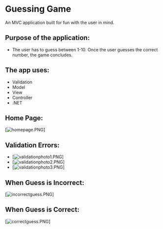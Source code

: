 # Guessing Game
An MVC application built for fun with the user in mind.

## Purpose of the application:
* The user has to guess between 1-10. Once the user guesses the correct number, the game concludes.

## The app uses:
* Validation
* Model
* View
* Controller
* .NET

## Home Page:
[![homepage.PNG](/ScreenShot/homepage.PNG)]

## Validation Errors:
* [![validationphoto1.PNG](/ScreenShot/validationphoto1.PNG)]
* [![validationphoto2.PNG](/ScreenShot/validationphoto2.PNG)]
* [![validationphoto3.PNG](/ScreenShot/validationphoto3.PNG)]

## When Guess is Incorrect:
[![incorrectguess.PNG](/ScreenShot/incorrectguess.PNG)]

## When Guess is Correct:
[![correctguess.PNG](/ScreenShot/correctguess.PNG)]
